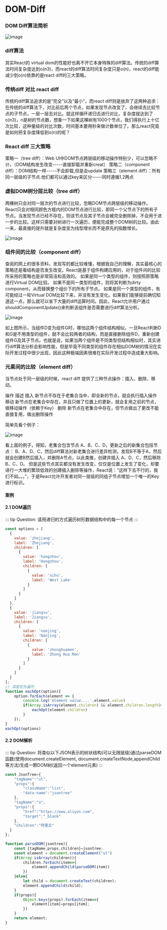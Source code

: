 # DOM-Diff

### DOM Diff算法简析

![image](https://img-blog.csdn.net/20180717182348969)

### diff算法
其实React的 virtual dom的性能好也离不开它本身特殊的diff算法。传统的diff算法时间复杂度达到o(n3)，而react的diff算法时间复杂度只是o(n)，react的diff能减少到o(n)依靠的是react diff的三大策略。

### 传统diff 对比 react diff
传统的diff算法追求的是“完全”以及“最小”，而react diff则是放弃了这两种追求：
在传统的diff算法下，对比前后两个节点，如果发现节点改变了，会继续去比较节点的子节点，一层一层去对比。就这样循环递归去进行对比，复杂度就达到了o(n3)，n是树的节点数，想象一下如果这棵树有1000个节点，我们得执行上十亿次比较，这种量级的对比次数，时间基本要用秒来做计数单位了。那么react究竟是如何把复杂度降低到o(n)的呢？

### React diff 三大策略
策略一（tree diff）：Web UI中DOM节点跨层级的移动操作特别少，可以忽略不计。（DOM结构发生改变-----直接卸载并重新creat）
策略二（component diff）：DOM结构一样-----不会卸载,但是会update
策略三（element diff）：所有同一层级的子节点.他们都可以通过key来区分-----同时遵循1.2两点

### 虚拟DOM树分层比较（tree diff）
两棵树只会对同一层次的节点进行比较，忽略DOM节点跨层级的移动操作。React只会对相同颜色方框内的DOM节点进行比较，即同一个父节点下的所有子节点。当发现节点已经不存在，则该节点及其子节点会被完全删除掉，不会用于进一步的比较。这样只需要对树进行一次遍历，便能完成整个DOM树的比较。由此一来，最直接的提升就是复杂度变为线型增长而不是原先的指数增长。

![image](https://img-blog.csdnimg.cn/20181213112349545.png?x-oss-process=image/watermark,type_ZmFuZ3poZW5naGVpdGk,shadow_10,text_aHR0cHM6Ly9ibG9nLmNzZG4ubmV0L3FxXzM2NDA3ODc1,size_16,color_FFFFFF,t_70)

### 组件间的比较（component diff）
查阅的网上的很多资料，发现写的都比较难懂，根据我自己的理解，其实最核心的策略还是看结构是否发生改变。React是基于组件构建应用的，对于组件间的比较所采用的策略也是非常简洁和高效的。
如果是同一个类型的组件，则按照原策略进行Virtual DOM比较。
如果不是同一类型的组件，则将其判断为dirty component，从而替换整个组价下的所有子节点。
如果是同一个类型的组件，有可能经过一轮Virtual DOM比较下来，并没有发生变化。如果我们能够提前确切知道这一点，那么就可以省下大量的diff运算时间。因此，React允许用户通过shouldComponentUpdate()来判断该组件是否需要进行diff算法分析。

![image](https://img-blog.csdnimg.cn/20181213152745415.png?x-oss-process=image/watermark,type_ZmFuZ3poZW5naGVpdGk,shadow_10,text_aHR0cHM6Ly9ibG9nLmNzZG4ubmV0L3FxXzM2NDA3ODc1,size_16,color_FFFFFF,t_70)

如上图所示，当组件D变为组件G时，哪怕这两个组件结构相似，一旦React判断D和G是不用类型的组件，就不会比较两者的结构，而是直接删除组件D，重新创建组件G及其子节点。也就是说，如果当两个组件是不同类型但结构相似时，其实进行diff算法分析会影响性能，但是毕竟不同类型的组件存在相似DOM树的情况在实际开发过程中很少出现，因此这种极端因素很难在实际开发过程中造成重大影响。

### 元素间的比较（element diff）
当节点处于同一层级的时候，react diff 提供了三种节点操作：插入、删除、移动。

操作	描述
插入	新节点不存在于老集合当中，即全新的节点，就会执行插入操作
移动	新节点在老集合中存在，并且只做了位置上的更新，就会复用之前的节点，做移动操作（依赖于Key）
删除	新节点在老集合中存在，但节点做出了更改不能直接复用，做出删除操作

简单先看个例子：

![image](https://img-blog.csdnimg.cn/2018121410462466.png?x-oss-process=image/watermark,type_ZmFuZ3poZW5naGVpdGk,shadow_10,text_aHR0cHM6Ly9ibG9nLmNzZG4ubmV0L3FxXzM2NDA3ODc1,size_16,color_FFFFFF,t_70)

看上面的例子，得知，老集合包含节点 A、B、C、D，更新之后的新集合包括节点： B、A、D、C，然后diff算法对新老集合进行差异检测，发现B不等于A，然后就会创建B然后插入，并删除A节点，以此类推，创建并插入 A、D、C，然后移除B、C、D。
但是这些节点其实都没有发生改变，仅仅是位置上发生了变化，却要进行一大堆的繁琐低效的创建插入删除等操作，React说：“这样下去不行的，我们不如。。。”，于是React允许开发者对同一层级的同组子节点增加一个唯一的Key进行标识。

#### 案例
#### 2.1 DOM遍历
::: tip Question: 
请用递归的方式遍历树形数据结构中的每一个节点
:::
```js
const options = [
  {
    value: 'zhejiang',
    label: 'Zhejiang',
    children: [
      {
        value: 'hangzhou',
        label: 'Hangzhou',
        children: [
          {
            value: 'xihu',
            label: 'West Lake'
          }
        ]
      }
    ]
  },
  {
    value: 'jiangsu',
    label: 'Jiangsu',
    children: [
      {
        value: 'nanjing',
        label: 'Nanjing',
        children: [
          {
            value: 'zhonghuamen',
            label: 'Zhong Hua Men'
          }
        ]
      }
    ]
  }
];
// 深度优先遍历
function eachOpt(option){
	option.forEach(element => {
		console.log('element value....',element.value)
		if(Array.isArray(element.children) && element.children.length){
        	eachOpt(element.children)
      	}
   	});
}
eachOpt(options)
```
#### 2.2 DOM解析
::: tip Question:
将类似以下JSON表示的树状结构(可以无限层级)通过parseDOM函数(使用document.createElement,
document.createTextNode,appendChild等方法)生成一颗DOM树(返回一个element元素)
:::
```js
const JsonTree={
    "tagName":"ul",
    "props":{
        "className":"list",
        "data-name":"jsontree"
    },
    "tagName":"a",
    "props":{
        "href":"https://www.aliyun.com",
        "target":"_blank"
    },
    "children":"阿里云"
  } 
};

function parseDOM(jsontree){
    const {tagName,props,children}=jsontree;
    const element = document.createElement("ul")
    if(Array.isArray(children)){
        children.forEach(item=>{
            element.appendChild(parseDOM(item))
        })
    }else{
        let child = document.createText(children); 
        element.appendChild(child);
    }
    if(props){
        Object.keys(props).forEach(item=>{
            element[item]=props[item];
        })
    }
    return element;
}